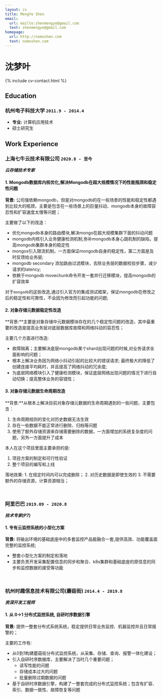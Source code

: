 ```yaml
---
layout: cv
title: MengYe Shen
email:
  url: mailto:shenmengye@gmail.com
  text: shenmengye@gmail.com
homepage:
  url: http://nomoshen.com
  text: nomoshen.com
---
```


# **沈**梦叶

<!--
include contact information from the front matter
Supported arguments:

    - homepage: url, text
        - phone
        - email
            -->

{% include cv-contact.html %}

## Education

### **杭州电子科技大学** `2011.9 - 2014.4`

- **专业:** 计算机应用技术
- 硕士研究生

## Work Experience
### **上海七牛云技术有限公司** `2020.8 - 至今`

_**云存储技术专家**_<br>

#### 1. Mongodb数据库内核优化,解决Mongodb在超大规模情况下的性能瓶颈和稳定性问题

**背景:** 公司强依赖mongodb，但是对mongodb的在一些场景的性能和稳定性都遇到比较大的瓶颈，主要是包含在一些场景上的巨量抖动、mongodb本身的故障容忍性和扩容速度太慢等问题；

主要做了以下的改造：

* 优化mongodb本身的路由模块,解决mongo在超大规模集群下面的抖动问题
* mongodb内核引入业务健康检测机制,弥补mongodb本身心跳机制的缺陷，提高mongodb集群本身的稳定性
* mongos引入限流机制，一方面保证mongodb自身的稳定性，第二方面是及时反馈给业务层;
* mongodb secondary 添加路由过滤模块，去除业务层的数据校验步骤，减少请求的latency;
* 依赖于mongodb movechunk命令开发一套并行迁移模块，提高mongodb的扩容效率

对于`mongodb`的这些改造,通过引入官方的集成测试框架，保证mongodb在修改之后的稳定性和可靠性，不会因为修改而引起功能的问题;

#### 2. 对象存储元数据稳定性改造

**背景:**主要是对象存储中元数据模块存在的几个稳定性问题的改造，其中最重要的改造是提高业务层对底层数据库故障和网络抖动的容忍性；

主要几个方面进行改造:

* 故障隔离；主要解决底层mongodb某个shard出现问题的时候,对业务请求全面影响的问题；
* 根本上解决业务因为网络小抖动引起的比较大的错误请求; 最终极大的降低了创建连接平均耗时，并且提高了网络抖动的冗余度;
* 为底层网络模块引入了健康检测模块，保证底层网络出现问题的情况下进行自动切换；提高整体业务的容错性；

#### 3. 对象存储元数据生命周期改造

**背景:**从根本上解决目前对象存储元数据的生命周期遇到的一些问题，主要包含：

1. 生命周期规则的变化对历史数据无法生效
2. 存在一些数据不能正常进行删除、归档等问题
3. 使用了额外存储资源来存储需要删除的数据，一方面增加的系统复杂度的问题，另外一方面提升了成本

本人在这个项目里面主要承担的是: 

1. 项目方案的制定和可行性验证
2. 整个项目的编写和上线

落地效果: 1. 在规定时间内可以完成删除； 2. 对历史数据是即使生效的 3. 不需要额外的存储资源，计算资源相当；

<br>

### **阿里巴巴** `2019.09 - 2020.8`

_**技术专家(P7)**_<br>

#### 1. 专有云监控系统的小型化方案

**背景:** 将输出环境的基础底座中的多套监控产品能融合⼀套,提供⾼效、功能覆盖⾯完整的监控系统;

* 整套小型化方案的制定和落地
* 主要负责开发采集配置信息的同步和聚合、k8s集群和基础底座的原信息的同步和监控数据的接受等功能

<br>

### **杭州时趣信息技术有限公司(蘑菇街)** `2014.4 - 2019.8`

_**资深开发工程师**_<br>

#### 1. 从 0->1 分布式监控系统, 自研时序数据引擎

**背景:** 提供一整套分布式系统系统，稳定提供日常业务监控、机器监控并且日常报警的；

主要的工作有:

* 从0到1构建蘑菇街分布式监控系统，从采集、存储、查询、报警一体化建设；
* 引入自研时序数据库，主要解决了当时几个重要问题；
    * 读写性能的问题
    * 存储成本过大的问题
    * 批量删除过期数据的问题
* 基于自研时序数据引擎，构建了一整套完成的分布式监控系统；包含有扩容、索引、数据一致性、故障恢复等问题

<!-- ### Footer

Last updated: May 2023 -->
